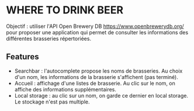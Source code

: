 # WHERE TO DRINK BEER

Objectif :
utiliser l'API Open Brewery DB https://www.openbrewerydb.org/ pour proposer une application qui permet de consulter les informations des différentes brasseries répertoriées.

## Features

- Searchbar : l'autocomplete propose les noms de brasseries. Au choix d'un nom, les informations de la brasserie s'affichent (pas terminé).
- Accueil : affichage d'une listes de brasserie. Au clic sur le nom, on affiche des informations supplémentaires.
- Local storage : au clic sur un nom, on garde ce dernier en local storage. Le stockage n'est pas multiple.
